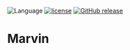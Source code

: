 ![Language](https://img.shields.io/badge/Language-Swift-orange.svg)
[![license](https://img.shields.io/github/license/mashape/apistatus.svg)]()
[![GitHub release](https://img.shields.io/github/release/qubyte/rubidium.svg)]()

# Marvin
